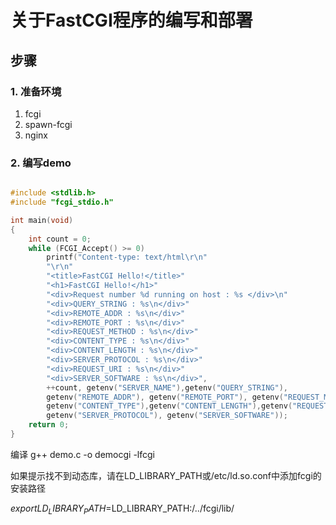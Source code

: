 # 关于FastCGI程序的编写和部署

## 步骤

### 1. 准备环境

1. fcgi
2. spawn-fcgi
3. nginx

### 2. 编写demo

```c

#include <stdlib.h>
#include "fcgi_stdio.h"

int main(void)
{
    int count = 0;
    while (FCGI_Accept() >= 0)
        printf("Content-type: text/html\r\n"
        "\r\n"
        "<title>FastCGI Hello!</title>"
        "<h1>FastCGI Hello!</h1>"
        "<div>Request number %d running on host : %s </div>\n"
        "<div>QUERY_STRING : %s\n</div>"
        "<div>REMOTE_ADDR : %s\n</div>"
        "<div>REMOTE_PORT : %s\n</div>"
        "<div>REQUEST_METHOD : %s\n</div>"
        "<div>CONTENT_TYPE : %s\n</div>"
        "<div>CONTENT_LENGTH : %s\n</div>"
        "<div>SERVER_PROTOCOL : %s\n</div>"
        "<div>REQUEST_URI : %s\n</div>"
        "<div>SERVER_SOFTWARE : %s\n</div>",
        ++count, getenv("SERVER_NAME"),getenv("QUERY_STRING"),
        getenv("REMOTE_ADDR"), getenv("REMOTE_PORT"), getenv("REQUEST_METHOD"),
        getenv("CONTENT_TYPE"),getenv("CONTENT_LENGTH"),getenv("REQUEST_URI"),
        getenv("SERVER_PROTOCOL"), getenv("SERVER_SOFTWARE"));
    return 0;
}
```

编译
g++ demo.c -o democgi -lfcgi

如果提示找不到动态库，请在LD_LIBRARY_PATH或/etc/ld.so.conf中添加fcgi的安装路径

$export LD_LIBRARY_PATH=$LD_LIBRARY_PATH:/../fcgi/lib/
